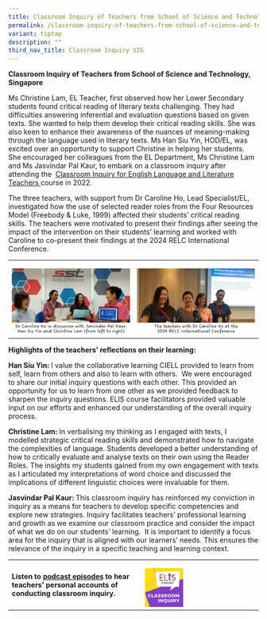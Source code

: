 ```yaml
---
title: Classroom Inquiry of Teachers from School of Science and Technology, Singapore
permalink: /classroom-inquiry-of-teachers-from-school-of-science-and-technology-singapore/
variant: tiptap
description: ""
third_nav_title: Classroom Inquiry SIG
---
```

<p><strong>Classroom Inquiry of Teachers from School of Science and Technology, Singapore</strong>
</p>
<p>Ms Christine Lam, EL Teacher, first observed how her Lower Secondary students
found critical reading of literary texts challenging. They had difficulties
answering inferential and evaluation questions based on given texts. She
wanted to help them develop their critical reading skills. She was also
keen to enhance their awareness of the nuances of meaning-making through
the language used in literary texts. Ms Han Siu Yin, HOD/EL, was excited
over an opportunity to support Christine in helping her students. She encouraged
her colleagues from the EL Department, Ms Christine Lam and Ms Jasvindar
Pal Kaur, to embark on a classroom inquiry after attending the&nbsp;
<a href="https://safe.menlosecurity.com/https:/elis.moe.edu.sg/elis/professional-learning/professional-learning-opportunities/courses-on-classroom-inquiry/" rel="noopener noreferrer nofollow" target="_blank">Classroom Inquiry for English Language and Literature Teachers&nbsp;</a>course
in 2022.</p>
<p>The three teachers, with support from Dr Caroline Ho, Lead Specialist/EL,
investigated how the use of selected reader roles from the Four Resources
Model (Freebody &amp; Luke, 1999) affected their students’ critical reading
skills. The teachers were motivated to present their findings after seeing
the impact of the intervention on their students’ learning and worked with
Caroline to co-present their findings at the 2024 RELC International Conference.</p>
<table>
<tbody>
<tr>
<td rowspan="1" colspan="1">
<p></p>
<div class="isomer-image-wrapper">
<img style="width: 100%" height="auto" width="100%" alt="SST" src="/images/SIG/SIG_SST.jpg">
</div>
</td>
<td rowspan="1" colspan="1">
<p></p>
<div class="isomer-image-wrapper">
<img style="width: 100%" height="auto" width="100%" alt="SST" src="/images/SIG/SIG_SST_2.jpg">
</div>
</td>
</tr>
</tbody>
</table>
<p></p>
<p><strong>Highlights of the teachers’ reflections on their learning:</strong>
</p>
<p><strong>Han Siu Yin: </strong>I value the collaborative learning CIELL
provided to learn from self, learn from others and also to learn with others.&nbsp;
We were encouraged to share our initial inquiry questions with each other.
This provided an opportunity for us to learn from one other as we provided
feedback to sharpen the inquiry questions. ELIS course facilitators provided
valuable input on our efforts and enhanced our understanding of the overall
inquiry process.</p>
<p><strong>Christine Lam: </strong>In verbalising my thinking as I engaged
with texts, I modelled strategic critical reading skills and demonstrated
how to navigate the complexities of language. Students developed a better
understanding of how to critically evaluate and analyse texts on their
own using the Reader Roles. The insights my students gained from my own
engagement with texts as I articulated my interpretations of word choice
and discussed the implications of different linguistic choices were invaluable
for them.</p>
<p><strong>Jasvindar Pal Kaur: </strong>This classroom inquiry has reinforced
my conviction in inquiry as a means for teachers to develop specific competencies
and explore new strategies. Inquiry facilitates teachers’ professional
learning and growth as we examine our classroom practice and consider the
impact of what we do on our students’ learning. &nbsp;It is important to
identify a focus area for the inquiry that is aligned with our learners’
needs. This ensures the relevance of the inquiry in a specific teaching
and learning context.</p>
<table>
<tbody>
<tr>
<td rowspan="1" colspan="1">
<p><strong>Listen to&nbsp;<a href="https://safe.menlosecurity.com/https:/elis.moe.edu.sg/elis/resources/listen/classroom-inquiry-podcasts/" rel="noopener noreferrer nofollow" target="_blank">podcast episodes</a>&nbsp;to hear teachers’ personal accounts of conducting classroom inquiry.</strong>
</p>
</td>
<td rowspan="1" colspan="1">
<p></p>
<div class="isomer-image-wrapper">
<img style="width: 35%;" height="auto" width="100%" alt="Classroom Inquiry Podcast" src="/images/SIG/Classroom_Inquiry_Podcast_Resized_Final.png">
</div>
</td>
</tr>
</tbody>
</table>
<p></p>